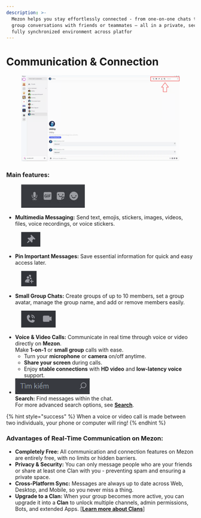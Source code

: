 ```yaml
---
description: >-
  Mezon helps you stay effortlessly connected - from one-on-one chats to small
  group conversations with friends or teammates — all in a private, secure, and
  fully synchronized environment across platfor
---
```


# Communication & Connection

<figure><img src="../.gitbook/assets/image (100).png" alt=""><figcaption></figcaption></figure>

### **Main features:**

<figure><img src="../.gitbook/assets/image (103).png" alt=""><figcaption></figcaption></figure>

* **Multimedia Messaging:** Send text, emojis, stickers, images, videos, files, voice recordings, or voice stickers.

<figure><img src="../.gitbook/assets/image (104).png" alt=""><figcaption></figcaption></figure>

* **Pin Important Messages:** Save essential information for quick and easy access later.

<figure><img src="../.gitbook/assets/image (105).png" alt=""><figcaption></figcaption></figure>

* **Small Group Chats:** Create groups of up to 10 members, set a group avatar, manage the group name, and add or remove members easily.

<figure><img src="../.gitbook/assets/image (106).png" alt=""><figcaption></figcaption></figure>

* **Voice & Video Calls:** Communicate in real time through voice or video directly on **Mezon**.\
  Make **1-on-1** or **small group** calls with ease.
  * Turn your **microphone** or **camera** on/off anytime.
  * **Share your screen** during calls.
  * Enjoy **stable connections** with **HD video** and **low-latency voice** support.
* ![](../.gitbook/assets/image.png)\
  **Search:** Find messages within the chat.\
  For more advanced search options, see [**Search**](../clan/create-your-own-clan/manage-clan/clan-structure/channels/text-channel/search.md).&#x20;

{% hint style="success" %}
When a voice or video call is made between two individuals, your phone or computer will ring!
{% endhint %}

### **Advantages of Real-Time Communication on Mezon:**

* **Completely Free:** All communication and connection features on Mezon are entirely free, with no limits or hidden barriers.
* **Privacy & Security:** You can only message people who are your friends or share at least one Clan with you - preventing spam and ensuring a private space.
* **Cross-Platform Sync:** Messages are always up to date across Web, Desktop, and Mobile, so you never miss a thing.
* **Upgrade to a Clan:** When your group becomes more active, you can upgrade it into a **Clan** to unlock multiple channels, admin permissions, Bots, and extended Apps. \[[**Learn more about Clans**](../clan/editor.md)]
